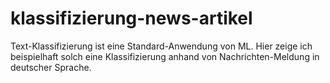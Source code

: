# klassifizierung-news-artikel
Text-Klassifizierung ist eine Standard-Anwendung von ML. Hier zeige ich beispielhaft solch eine Klassifizierung anhand von Nachrichten-Meldung in deutscher Sprache.
